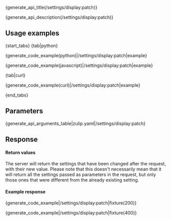 {generate_api_title(/settings/display:patch)}

{generate_api_description(/settings/display:patch)}

## Usage examples

{start_tabs}
{tab|python}

{generate_code_example(python)|/settings/display:patch|example}

{generate_code_example(javascript)|/settings/display:patch|example}

{tab|curl}

{generate_code_example(curl)|/settings/display:patch|example}

{end_tabs}

## Parameters

{generate_api_arguments_table|zulip.yaml|/settings/display:patch}

## Response

#### Return values

The server will return the settings that have been changed after the request,
with their new value. Please note that this doesn't necessarily mean that it
will return all the settings passed as parameters in the request, but only
those ones that were different from the already existing setting.

#### Example response

{generate_code_example|/settings/display:patch|fixture(200)}

{generate_code_example|/settings/display:patch|fixture(400)}
